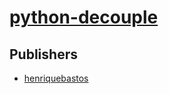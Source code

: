 # [python-decouple](https://pypi.org/project/python-decouple)



## Publishers
- [henriquebastos](https://pypi.org/user/henriquebastos)

